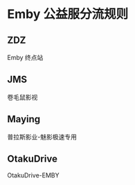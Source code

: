 # Emby 公益服分流规则

## ZDZ

Emby 终点站

## JMS

卷毛鼠影视

## Maying

普拉斯影业-魅影极速专用

## OtakuDrive

OtakuDrive-EMBY
